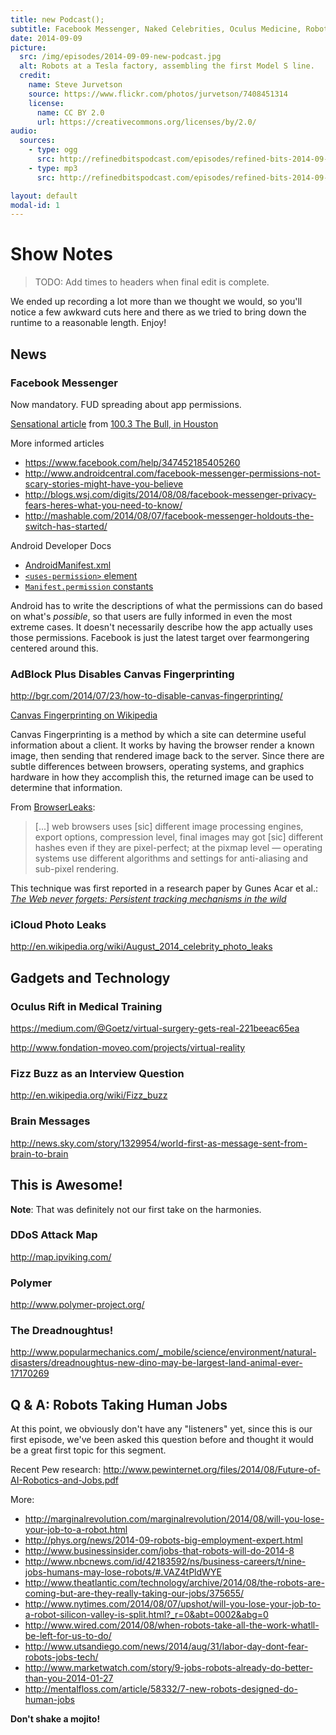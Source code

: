 ```yaml
---
title: new Podcast();
subtitle: Facebook Messenger, Naked Celebrities, Oculus Medicine, Robots Taking Human Jobs.
date: 2014-09-09
picture:
  src: /img/episodes/2014-09-09-new-podcast.jpg
  alt: Robots at a Tesla factory, assembling the first Model S line.
  credit:
    name: Steve Jurvetson
    source: https://www.flickr.com/photos/jurvetson/7408451314
    license:
      name: CC BY 2.0
      url: https://creativecommons.org/licenses/by/2.0/
audio:
  sources:
    - type: ogg
      src: http://refinedbitspodcast.com/episodes/refined-bits-2014-09-09-new-podcast.ogg
    - type: mp3
      src: http://refinedbitspodcast.com/episodes/refined-bits-2014-09-09-new-podcast.mp3

layout: default
modal-id: 1
---
```


# Show Notes

> TODO: Add times to headers when final edit is complete.

We ended up recording a lot more than we thought we would, so you'll notice a few awkward cuts here and there as we tried to bring down the runtime to a reasonable length. Enjoy!

## News

### Facebook Messenger

Now mandatory. FUD spreading about app permissions.

[Sensational article](http://thebull.cbslocal.com/2014/08/07/facebook-crosses-the-line-with-new-facebook-messenger-app/) from [100.3 The Bull, in Houston](http://thebull.cbslocal.com/)

More informed articles
 * https://www.facebook.com/help/347452185405260
 * http://www.androidcentral.com/facebook-messenger-permissions-not-scary-stories-might-have-you-believe
 * http://blogs.wsj.com/digits/2014/08/08/facebook-messenger-privacy-fears-heres-what-you-need-to-know/
 * http://mashable.com/2014/08/07/facebook-messenger-holdouts-the-switch-has-started/

Android Developer Docs
 * [AndroidManifest.xml](http://developer.android.com/guide/topics/manifest/manifest-intro.html)
 * [`<uses-permission>` element](http://developer.android.com/guide/topics/manifest/uses-permission-element.html)
 * [`Manifest.permission` constants](http://developer.android.com/reference/android/Manifest.permission.html)

Android has to write the descriptions of what the permissions can do based on what's *possible*, so that users are fully informed in even the most extreme cases. It doesn't necessarily describe how the app actually uses those permissions. Facebook is just the latest target over fearmongering centered around this.

### AdBlock Plus Disables Canvas Fingerprinting

http://bgr.com/2014/07/23/how-to-disable-canvas-fingerprinting/

[Canvas Fingerprinting on Wikipedia](http://en.wikipedia.org/wiki/Canvas_fingerprinting)

Canvas Fingerprinting is a method by which a site can determine useful information about a client. It works by having the browser render a known image, then sending that rendered image back to the server. Since there are subtle differences between browsers, operating systems, and graphics hardware in how they accomplish this, the returned image can be used to determine that information.

From [BrowserLeaks](https://www.browserleaks.com/canvas):

> [...] web browsers uses [sic] different image processing engines, export options, compression level, final images may got [sic] different hashes even if they are pixel-perfect; at the pixmap level — operating systems use different algorithms and settings for anti-aliasing and sub-pixel rendering.

This technique was first reported in a research paper by Gunes Acar et al.: [*The Web never forgets:
Persistent tracking mechanisms in the wild*](https://securehomes.esat.kuleuven.be/~gacar/persistent/the_web_never_forgets.pdf)

### iCloud Photo Leaks

http://en.wikipedia.org/wiki/August_2014_celebrity_photo_leaks

## Gadgets and Technology

### Oculus Rift in Medical Training

https://medium.com/@Goetz/virtual-surgery-gets-real-221beeac65ea

http://www.fondation-moveo.com/projects/virtual-reality

### Fizz Buzz as an Interview Question

http://en.wikipedia.org/wiki/Fizz_buzz

### Brain Messages

http://news.sky.com/story/1329954/world-first-as-message-sent-from-brain-to-brain

## This is Awesome!

**Note**: That was definitely not our first take on the harmonies.

### DDoS Attack Map

http://map.ipviking.com/

### Polymer

http://www.polymer-project.org/

### The Dreadnoughtus!

http://www.popularmechanics.com/_mobile/science/environment/natural-disasters/dreadnoughtus-new-dino-may-be-largest-land-animal-ever-17170269

## Q & A: Robots Taking Human Jobs

At this point, we obviously don't have any "listeners" yet, since this is our first episode, we've been asked this question before and thought it would be a great first topic for this segment.

Recent Pew research: http://www.pewinternet.org/files/2014/08/Future-of-AI-Robotics-and-Jobs.pdf

More:

 * http://marginalrevolution.com/marginalrevolution/2014/08/will-you-lose-your-job-to-a-robot.html
 * http://phys.org/news/2014-09-robots-big-employment-expert.html
 * http://www.businessinsider.com/jobs-that-robots-will-do-2014-8
 * http://www.nbcnews.com/id/42183592/ns/business-careers/t/nine-jobs-humans-may-lose-robots/#.VAZ4tPldWYE
 * http://www.theatlantic.com/technology/archive/2014/08/the-robots-are-coming-but-are-they-really-taking-our-jobs/375655/
 * http://www.nytimes.com/2014/08/07/upshot/will-you-lose-your-job-to-a-robot-silicon-valley-is-split.html?_r=0&abt=0002&abg=0
 * http://www.wired.com/2014/08/when-robots-take-all-the-work-whatll-be-left-for-us-to-do/
 * http://www.utsandiego.com/news/2014/aug/31/labor-day-dont-fear-robots-jobs-tech/
 * http://www.marketwatch.com/story/9-jobs-robots-already-do-better-than-you-2014-01-27
 * http://mentalfloss.com/article/58332/7-new-robots-designed-do-human-jobs

**Don't shake a mojito!**
